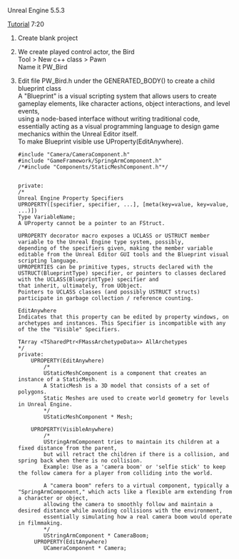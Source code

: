 Unreal Engine 5.5.3  
  
[Tutorial](https://dev.epicgames.com/community/learning/tutorials/jyWV/unreal-engine-c-beginner-tutorial-flappy-bird) 7:20  
  
1. Create blank project  
  
2. We create played control actor, the Bird  
   Tool > New c++ class > Pawn  
   Name it PW_Bird
   
4. Edit file PW_Bird.h under the GENERATED_BODY() to create a child blueprint class  
   A "Blueprint" is a visual scripting system that allows users to create gameplay elements, like character actions, object interactions, and level events,  
   using a node-based interface without writing traditional code, essentially acting as a visual programming language to design game mechanics within the Unreal Editor itself.  
   To make Blueprint visible use UProperty(EditAnywhere).  
   ```  
   #include "Camera/CameraComponent.h"
   #include "GameFramework/SpringArmComponent.h"
   /*#include "Components/StaticMeshComponent.h"*/
  
   
   private:
   /*
   Unreal Engine Property Specifiers
   UPROPERTY([specifier, specifier, ...], [meta(key=value, key=value, ...)])
   Type VariableName;
   A UProperty cannot be a pointer to an FStruct.
    
   UPROPERTY decorator macro exposes a UCLASS or USTRUCT member variable to the Unreal Engine type system, possibly,
   depending of the specifiers given, making the member variable editable from the Unreal Editor GUI tools and the Blueprint visual scripting language.
   UPROPERTIES can be primitive types, structs declared with the USTRUCT(BlueprintType) specifier, or pointers to classes declared with the UCLASS(BlueprintType) specifier and
   that inherit, ultimately, from UObject.
   Pointers to UCLASS classes (and possibly USTRUCT structs) participate in garbage collection / reference counting.
    
   EditAnywhere
   Indicates that this property can be edited by property windows, on archetypes and instances. This Specifier is incompatible with any of the the "Visible" Specifiers.
     
   TArray <TSharedPtr<FMassArchetypeData>> AllArchetypes
   */
   private:
       UPROPERTY(EditAnywhere)
           /*
           UStaticMeshComponent is a component that creates an instance of a StaticMesh.
           A StaticMesh is a 3D model that consists of a set of polygons.
           Static Meshes are used to create world geometry for levels in Unreal Engine.
           */
           UStaticMeshComponent * Mesh;
  
       UPROPERTY(VisibleAnywhere)
           /*
           UStringArmComponent tries to maintain its children at a fixed distance from the parent,
           but will retract the children if there is a collision, and spring back when there is no collision.
           Example: Use as a 'camera boom' or 'selfie stick' to keep the follow camera for a player from colliding into the world.
        
           A "camera boom" refers to a virtual component, typically a "SpringArmComponent," which acts like a flexible arm extending from a character or object,
           allowing the camera to smoothly follow and maintain a desired distance while avoiding collisions with the environment,
           essentially simulating how a real camera boom would operate in filmmaking.
           */
           UStringArmComponent * CameraBoom;
        UPROPERTY(EditAnywhere)
           UCameraComponent * Camera;
   ```  
  
